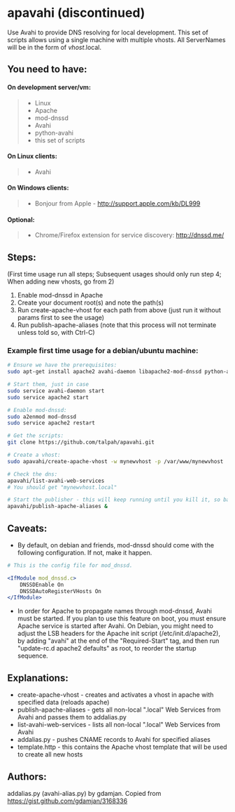 apavahi (discontinued)
=======
Use Avahi to provide DNS resolving for local development. This set of scripts allows 
using a single machine with multiple vhosts. All ServerNames will be in the form of _vhost_.local.

You need to have:
---
#### On development server/vm: ####
> - Linux
> - Apache
> - mod-dnssd
> - Avahi
> - python-avahi
> - this set of scripts

#### On Linux clients: ####
> - Avahi 

#### On Windows clients: ####
> - Bonjour from Apple - http://support.apple.com/kb/DL999

#### Optional: ####
> - Chrome/Firefox extension for service discovery: http://dnssd.me/

Steps: 
---
(First time usage run all steps; Subsequent usages should only run step 4; When adding new vhosts, go from 2)

1.  Enable mod-dnssd in Apache 
2.  Create your document root(s) and note the path(s)
3.  Run create-apache-vhost for each path from above (just run it without params first to see the usage)
4.  Run publish-apache-aliases (note that this process will not terminate unless told so, with Ctrl-C)

### Example first time usage for a debian/ubuntu machine: ###
```sh
# Ensure we have the prerequisites:
sudo apt-get install apache2 avahi-daemon libapache2-mod-dnssd python-avahi

# Start them, just in case
sudo service avahi-daemon start
sudo service apache2 start

# Enable mod-dnssd:
sudo a2enmod mod-dnssd
sudo service apache2 restart

# Get the scripts:
git clone https://github.com/talpah/apavahi.git

# Create a vhost:
sudo apavahi/create-apache-vhost -w mynewvhost -p /var/www/mynewvhost

# Check the dns:
apavahi/list-avahi-web-services
# You should get "mynewvhost.local"

# Start the publisher - this will keep running until you kill it, so background it
apavahi/publish-apache-aliases &
```

Caveats:
---
- By default, on debian and friends, mod-dnssd should come with the following configuration. If not, make it happen.

```apache
# This is the config file for mod_dnssd.

<IfModule mod_dnssd.c>
    DNSSDEnable On
    DNSSDAutoRegisterVHosts On
</IfModule>
```
- In order for Apache to propagate names through mod-dnssd, Avahi must be started. If you plan to 
    use this feature on boot, you must ensure Apache service is started after Avahi. 
    On Debian, you might need to adjust the LSB headers for the Apache init script (/etc/init.d/apache2), 
    by adding "avahi" at the end of the "Required-Start" tag, and then run "update-rc.d apache2 defaults" 
    as root, to reorder the startup sequence.


Explanations:
---
- create-apache-vhost       - creates and activates a vhost in apache with specified data (reloads apache)
- publish-apache-aliases    - gets all non-local ".local" Web Services from Avahi and passes them to addalias.py
- list-avahi-web-services   - lists all non-local ".local" Web Services from Avahi
- addalias.py               - pushes CNAME records to Avahi for specified aliases
- template.http             - this contains the Apache vhost template that will be used to create all new hosts


Authors:
---
addalias.py (avahi-alias.py) by gdamjan. Copied from https://gist.github.com/gdamjan/3168336
